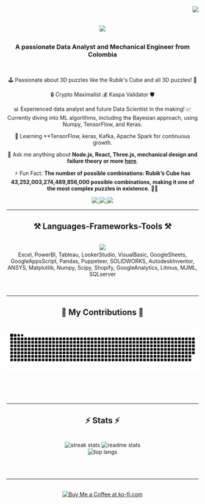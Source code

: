 <img align="right" src="https://visitor-badge.laobi.icu/badge?page_id=0xrphl.0xrphl" />

<h1 align="center">
    <img src="https://readme-typing-svg.herokuapp.com/?font=Righteous&size=35&center=true&vCenter=true&width=500&height=70&duration=4000&lines=Hi+There!+👋;+I'm+Raphael!;" />
</h1>

<h3 align="center">A passionate Data Analyst and Mechanical Engineer from Colombia</h3>

<br/>

<div align="center">
 
🕹️ Passionate about 3D puzzles like the Rubik's Cube and all 3D puzzles! 🧩

🔒 Crypto Maximalist 💰 Kaspa Validator 🛡️

📊 Experienced data analyst and future Data Scientist in the making! 📈 Currently diving into ML algorithms, including the Bayesian approach, using Numpy, TensorFlow, and Keras.

🌱 Learning **TensorFlow, keras, Kafka, Apache Spark for continuous growth.

💬 Ask me anything about **Node.js, React, Three.js, mechanical design and failure theory or more [here](https://github.com/0xrphl/0xrphl/issues/new)**.

⚡ Fun Fact: **The number of possible combinations: Rubik’s Cube has 43,252,003,274,489,856,000 possible combinations, making it one of the most complex puzzles in existence.** 🧊🤯

 </div>
 
<div align="center"> 
  <a href="mailto:0xrphl@gmail.com">
    <img src="https://img.shields.io/badge/Gmail-333333?style=for-the-badge&logo=gmail&logoColor=red" />
  </a>
  <a href="https://www.linkedin.com/in/0xraphael/" target="_blank">
    <img src="https://img.shields.io/badge/LinkedIn-0077B5?style=for-the-badge&logo=linkedin&logoColor=white" target="_blank" />
  </a>
  <a href="https://0xraphael.com/" target="_blank">
     <img src="https://img.shields.io/badge/Portfolio-FF5722?style=for-the-badge&logo=todoist&logoColor=white" target="_blank" /> <!-- sqlite, safari, google-chrome are other good icon options -->
  </a>
</div>

 <hr/>
 
<h2 align="center">⚒️ Languages-Frameworks-Tools ⚒️</h2>
<br/>
<div align="center">
    <img src="https://skillicons.dev/icons?i=py,cpp,docker,css,figma,git,github,html,js,matlab,mongodb,mysql,nextjs,nodejs,octave,postgres,pytorch,ts,visualstudio,vscode,react,sklearn,selenium,solidity,tailwind,tensorflow,threejs,wordpress" />
    <br>
    <!-- Pending Skills -->
    <div>Excel, PowerBI, Tableau, LookerStudio, VisualBasic, GoogleSheets, GoogleAppsScript, Pandas, Puppeteer, SOLIDWORKS, AutodeskInventor, ANSYS, Matplotlib, Numpy, Scipy, Shopify, GoogleAnalytics, Litmus, MJML, SQLserver</div>
    <br>
</div>


<br/>
<hr/>

<div align="center">
  <h2>🐍 My Contributions 🐍</h2>
  <br>
  <img alt="snake eating my contributions" src="https://raw.githubusercontent.com/0xrphl/0xrphl/output/github-contribution-grid-snake.svg" />
  
  <br/><br/><br/>
</div>

<hr/>

<h2 align="center">⚡ Stats ⚡</h2>
<br>
<div align=center>
  <img width=390 src="https://github-readme-streak-stats-six-black.vercel.app?user=0xrphl&theme=blue-navy&hide_border=true" alt="streak stats"/>
  <img width=390 src="https://github-readme-stats-salesp07.vercel.app/api?username=0xrphl&count_private=true&show_icons=true&theme=react&rank_icon=github&border_radius=10" alt="readme stats" />
  <br/>
  <img width=325 align="center" src="https://github-readme-stats-0xrphl.vercel.app/api/top-langs/?username=0xrphl&hide=HTML&langs_count=8&layout=compact&theme=react&border_radius=10&size_weight=0.5&count_weight=0.5&exclude_repo=github-readme-stats" alt="top langs" />
</div>

<br/><br/>

<hr/>

<br/>

<div align="center">
<a href='https://ko-fi.com/V7V4RAK9C' target='_blank'><img height='64' style='border:0px;height:64px;' src='https://storage.ko-fi.com/cdn/kofi1.png?v=3' border='0' alt='Buy Me a Coffee at ko-fi.com' /></a>
</div>

<br/>

